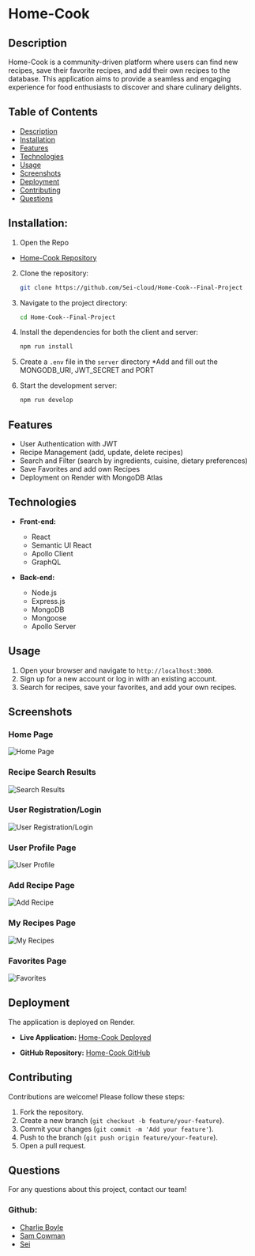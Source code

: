 # Home-Cook

 ## Description

Home-Cook is a community-driven platform where users can find new recipes, save their favorite recipes, and add their own recipes to the database. This application aims to provide a seamless and engaging experience for food enthusiasts to discover and share culinary delights.

## Table of Contents

- [Description](#description)
- [Installation](#installation)
- [Features](#features)
- [Technologies](#technologies)
- [Usage](#usage)
- [Screenshots](#screenshots)
- [Deployment](#deployment)
- [Contributing](#contributing)
- [Questions](#questions)


 ## Installation: 

 1. Open the Repo
 * [Home-Cook Repository](https://github.com/Sei-cloud/Home-Cook--Final-Project)

 2. Clone the repository:
    ```bash
    git clone https://github.com/Sei-cloud/Home-Cook--Final-Project
    ```

 3. Navigate to the project directory:
    ```bash
    cd Home-Cook--Final-Project 
    ```

4. Install the dependencies for both the client and server:
    ```bash
    npm run install
    ```

5. Create a `.env` file in the `server` directory
*Add and fill out the MONGODB_URI, JWT_SECRET and PORT

6. Start the development server:
    ```bash
    npm run develop
    ```
## Features

- User Authentication with JWT
- Recipe Management (add, update, delete recipes)
- Search and Filter (search by ingredients, cuisine, dietary preferences)
- Save Favorites and add own Recipes 
- Deployment on Render with MongoDB Atlas

## Technologies

- **Front-end:**
  - React
  - Semantic UI React
  - Apollo Client
  - GraphQL

- **Back-end:**
  - Node.js
  - Express.js
  - MongoDB
  - Mongoose
  - Apollo Server
 ## Usage

1. Open your browser and navigate to `http://localhost:3000`.
2. Sign up for a new account or log in with an existing account.
3. Search for recipes, save your favorites, and add your own recipes.

## Screenshots

### Home Page
![Home Page](client/public/assets/home-cook-home-page.jpg)

### Recipe Search Results
![Search Results](client/public/assets/home-cook-search-results.jpg)

### User Registration/Login
![User Registration/Login](client/public/assets/home-cook-register.jpg)

### User Profile Page
![User Profile](client/public/assets/home-cook-profile.jpg)

### Add Recipe Page
![Add Recipe](client/public/assets/home-cook-add-recipe.jpg)

### My Recipes Page
![My Recipes](client/public/assets/home-cook-my-recipes.jpg)

### Favorites Page
![Favorites](client/public/assets/home-cook-favorites-page.jpg)

## Deployment

The application is deployed on Render.

- **Live Application:** [Home-Cook Deployed](https://home-cook-final-project.onrender.com/)

- **GitHub Repository:** [Home-Cook GitHub](https://github.com/Sei-cloud/Home-Cook--Final-Project)

## Contributing

Contributions are welcome! Please follow these steps:

1. Fork the repository.
2. Create a new branch (`git checkout -b feature/your-feature`).
3. Commit your changes (`git commit -m 'Add your feature'`).
4. Push to the branch (`git push origin feature/your-feature`).
5. Open a pull request.

 ## Questions
 
 For any questions about this project, contact our team!

  ### Github: 
  * [Charlie Boyle](https://github.com/charliejb1)
  * [Sam Cowman](https://github.com/Sam-Cowman)
  * [Sei](https://github.com/Sei-cloud)
  
  
